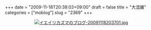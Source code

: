 +++
date = "2009-11-18T20:38:03+09:00"
draft = false
title = "大混雑"
categories = ["moblog"]
slug = "2369"
+++

<div align="center"><a href="/images/ameblo/blog_import_4f7a381838215.jpg"><img alt="イエイリカズマのブログ-20091118203701.jpg" src="/images/ameblo/blog_import_4f7a3817e0474.jpg" border="0" /></a></div>
